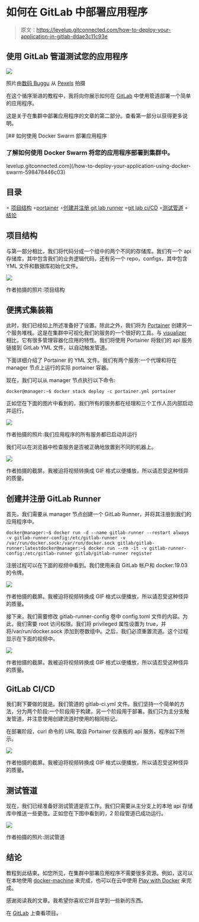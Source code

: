 # 如何在 GitLab 中部署应用程序

> 原文：<https://levelup.gitconnected.com/how-to-deploy-your-application-in-gitlab-ddae3c11c93e>

## 使用 GitLab 管道测试您的应用程序

![](img/83bec2203b7fb8bb25ca4751b6531532.png)

照片由[数码 Buggu](https://www.pexels.com/@digitalbuggu?utm_content=attributionCopyText&utm_medium=referral&utm_source=pexels) 从 [Pexels](https://www.pexels.com/photo/colorful-toothed-wheels-171198/?utm_content=attributionCopyText&utm_medium=referral&utm_source=pexels) 拍摄

在这个循序渐进的教程中，我将向你展示如何在 [GitLab](https://about.gitlab.com/) 中使用管道部署一个简单的应用程序。

这是关于在集群中部署应用程序的文章的第二部分。查看第一部分以获得更多说明。

[](/how-to-deploy-your-application-using-docker-swarm-598478446c03) [## 如何使用 Docker Swarm 部署应用程序

### 了解如何使用 Docker Swarm 将您的应用程序部署到集群中。

levelup.gitconnected.com](/how-to-deploy-your-application-using-docker-swarm-598478446c03) 

## 目录

∘ [项目结构](#4ec1)
∘[portainer](#69cb)
∘[创建并注册 git lab runner](#89c1)
∘[git lab ci/CD](#eaeb)
∘[测试管道](#d87e)
∘ [结论](#afa3)

## 项目结构

与第一部分相比，我们将代码分成一个组中的两个不同的存储库。我们有一个 api 存储库，其中包含我们的业务逻辑代码，还有另一个 repo，configs，其中包含 YML 文件和数据库初始化文件。

![](img/5451db3ac37f21085b8dda5356a001fa.png)

作者拍摄的照片:项目结构

## 便携式集装箱

此时，我们已经如上所述准备好了设置。除此之外，我们将为 [Portainer](https://www.portainer.io/) 创建另一个服务堆栈。这是在集群中可视化我们的服务的一个很好的工具。与 [visualizer](https://hub.docker.com/r/dockersamples/visualizer) 相比，它有很多管理容器化应用的特性。我们将使用 Portainer 将我们的 api 服务链接到 GitLab YML 文件，以自动触发管道。

下面详细介绍了 Portainer 的 YML 文件。我们有两个服务:一个代理和将在 manager 节点上运行的实际 portainer 容器。

现在，我们可以从 manager 节点执行以下命令:

```
docker@manager:~$ docker stack deploy -c portainer.yml portainer
```

正如您在下面的图片中看到的，我们所有的服务都在经理和三个工作人员内部启动并运行。

![](img/026576ba3b4267c62f0e9c9830e5bb02.png)

作者拍摄的照片:我们应用程序的所有服务都已启动并运行

我们可以在浏览器中检查服务是否被正确地放置到不同的机器上。

![](img/d4c2a3d4ef6e841582167b5f0ebe8987.png)

作者拍摄的截屏。我被迫将视频转换成 GIF 格式以便播放，所以请忍受这种怪异的质量。

## 创建并注册 GitLab Runner

首先，我们需要从 manager 节点创建一个 GitLab Runner，并将其注册到我们的应用程序中。

```
docker@manager:~$ docker run -d --name gitlab-runner --restart always -v gitlab-runner-config:/etc/gitlab-runner -v /var/run/docker.sock:/var/run/docker.sock gitlab/gitlab-runner:latestdocker@manager:~$ docker run --rm -it -v gitlab-runner-config:/etc/gitlab-runner gitlab/gitlab-runner register
```

注册过程可以在下面的视频中看到。我们使用来自 GitLab 帐户和 docker:19.03 的令牌。

![](img/dc85c5a6bcc2333cb49f2bbecdb591ed.png)

作者拍摄的截屏。我被迫将视频转换成 GIF 格式以便播放，所以请忍受这种怪异的质量。

接下来，我们需要修改 gitlab-runner-config 卷中 config.toml 文件的内容。为此，我们需要 root 访问权限。我们将 privileged 属性设置为 true，并将/var/run/docker.sock 添加到卷数组中。之后，我们必须重置流道。这个过程显示在下面的视频中。

![](img/27ab6c361963f1f727953788ffd898be.png)

作者拍摄的截屏。我被迫将视频转换成 GIF 格式以便播放，所以请忍受这种怪异的质量。

## GitLab CI/CD

我们剩下要做的就是。我们管道的 gitlab-ci.yml 文件。我们坚持一个简单的方法，分为两个阶段:一个阶段用于构建，另一个阶段用于部署。我们只为主分支触发管道，并注意使用创建流道时使用的相同标记。

在部署阶段，curl 命令的 URL 取自 Portainer 仪表板的 api 服务。程序如下所示。

![](img/9cf8ac387ac872a5d06b1c1159238d76.png)

作者拍摄的截屏。我被迫将视频转换成 GIF 格式以便播放，所以请忍受这种怪异的质量。

## 测试管道

现在，我们已经准备好测试管道是否工作。我们只需要从主分支上的本地 api 存储库中推送一些更改。正如您在下图中看到的，2 阶段管道已成功运行。

![](img/4920f72dd71018fb3328dbfc7c19d375.png)

作者拍摄的照片:测试管道

## 结论

教程到此结束。如您所见，在集群中部署应用程序不需要很多资源。例如，这可以在本地使用 [docker-machine](https://docs.docker.com/machine/) 来完成，也可以在云中使用 [Play with Docker](https://labs.play-with-docker.com/) 来完成。

感谢阅读我的文章。我希望你喜欢它并且学到一些新的东西。

在 [GitLab](https://gitlab.com/docker-swarm-demo) 上查看项目。